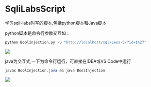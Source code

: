 # SqliLabsScript
学习sqli-labs时写的脚本,包括python脚本和Java脚本

python脚本是命令行参数交互如： 
```python
python BoolInjection.py -u "http://localhost/sql/Less-5/?id=1%27"
```

![](./img/python.gif)

java为交互式,一下为命令行运行，可直接在IDEA或VS Code中运行

```java
javac BoolInjection.java && java BoolInjection  
```

![](./img/java.gif)
